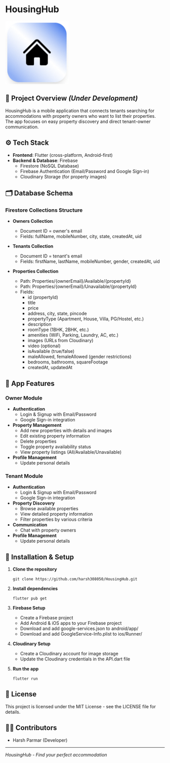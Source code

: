 # HousingHub

<img src="assets/images/Logo.png" alt="HousingHub Logo" width="200"/>

## 📱 Project Overview *(Under Development)*

HousingHub is a mobile application that connects tenants searching for accommodations with property owners who want to list their properties. The app focuses on easy property discovery and direct tenant-owner communication.

## ⚙️ Tech Stack

- **Frontend**: Flutter (cross-platform, Android-first)
- **Backend & Database**: Firebase
  - Firestore (NoSQL Database)
  - Firebase Authentication (Email/Password and Google Sign-in)
  - Cloudinary Storage (for property images)

## 🗂️ Database Schema

### Firestore Collections Structure

- **Owners Collection**
  - Document ID = owner's email
  - Fields: fullName, mobileNumber, city, state, createdAt, uid

- **Tenants Collection**
  - Document ID = tenant's email
  - Fields: firstName, lastName, mobileNumber, gender, createdAt, uid

- **Properties Collection**
  - Path: Properties/{ownerEmail}/Available/{propertyId}
  - Path: Properties/{ownerEmail}/Unavailable/{propertyId}
  - Fields:
    - id (propertyId)
    - title
    - price
    - address, city, state, pincode
    - propertyType (Apartment, House, Villa, PG/Hostel, etc.)
    - description
    - roomType (1BHK, 2BHK, etc.)
    - amenities (WiFi, Parking, Laundry, AC, etc.)
    - images (URLs from Cloudinary)
    - video (optional)
    - isAvailable (true/false)
    - maleAllowed, femaleAllowed (gender restrictions)
    - bedrooms, bathrooms, squareFootage
    - createdAt, updatedAt

## 🔑 App Features

### Owner Module
- **Authentication**
  - Login & Signup with Email/Password
  - Google Sign-in integration
- **Property Management**
  - Add new properties with details and images
  - Edit existing property information
  - Delete properties
  - Toggle property availability status
  - View property listings (All/Available/Unavailable)
- **Profile Management**
  - Update personal details

### Tenant Module
- **Authentication**
  - Login & Signup with Email/Password
  - Google Sign-in integration
- **Property Discovery**
  - Browse available properties
  - View detailed property information
  - Filter properties by various criteria
- **Communication**
  - Chat with property owners
- **Profile Management**
  - Update personal details


## 🚀 Installation & Setup

1. **Clone the repository**
   ```
   git clone https://github.com/harsh308050/HousingHub.git
   ```

2. **Install dependencies**
   ```
   flutter pub get
   ```

3. **Firebase Setup**
   - Create a Firebase project
   - Add Android & iOS apps to your Firebase project
   - Download and add google-services.json to android/app/
   - Download and add GoogleService-Info.plist to ios/Runner/

4. **Cloudinary Setup**
   - Create a Cloudinary account for image storage
   - Update the Cloudinary credentials in the API.dart file

5. **Run the app**
   ```
   flutter run
   ```

## 📄 License

This project is licensed under the MIT License - see the LICENSE file for details.

## 👨‍💻 Contributors

- Harsh Parmar (Developer)

---

*HousingHub - Find your perfect accommodation*

